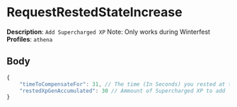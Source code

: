 # RequestRestedStateIncrease

**Description**: `Add Supercharged XP` Note: Only works during Winterfest\
**Profiles**: `athena`

## Body

```js
{
    "timeToCompensateFor": 31, // The time (In Seconds) you rested at the campfire
    "restedXpGenAccumulated": 30 // Ammount of Supercharged XP to add
}
```
